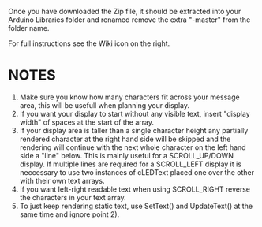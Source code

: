 Once you have downloaded the Zip file, it should be extracted into your Arduino Libraries folder and renamed remove the extra "-master" from the folder name.

For full instructions see the Wiki icon on the right.

NOTES
=====
1) Make sure you know how many characters fit across your message area, this will be usefull when planning your display.	
2) If you want your display to start without any visible text, insert "display width" of spaces at the start of the array.	
3) If your display area is taller than a single character height any partially rendered character at the right hand side
   will be skipped and the rendering will continue with the next whole character on the left hand side a "line" below.
   This is mainly useful for a SCROLL_UP/DOWN display. If multiple lines are required for a SCROLL_LEFT display it is
   neccessary to use two instances of cLEDText placed one over the other with their own text arrays.	
4) If you want left-right readable text when using SCROLL_RIGHT reverse the characters in your text array.	
5) To just keep rendering static text, use SetText() and UpdateText() at the same time and ignore point 2).		
